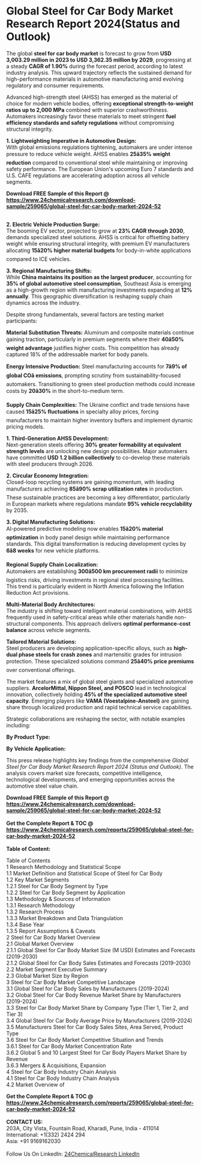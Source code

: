 <h1>Global Steel for Car Body Market Research Report 2024(Status and Outlook)</h1><p>The global <strong>steel for car body market</strong> is forecast to grow from <strong>USD 3,003.29 million in 2023 to USD 3,362.35 million by 2029</strong>, progressing at a steady <strong>CAGR of 1.90%</strong> during the forecast period, according to latest industry analysis. This upward trajectory reflects the sustained demand for high-performance materials in automotive manufacturing amid evolving regulatory and consumer requirements.</p><p>Advanced high-strength steel (AHSS) has emerged as the material of choice for modern vehicle bodies, offering <strong>exceptional strength-to-weight ratios up to 2,000 MPa</strong> combined with superior crashworthiness. Automakers increasingly favor these materials to meet stringent <strong>fuel efficiency standards and safety regulations</strong> without compromising structural integrity.</p><p><strong>1. Lightweighting Imperative in Automotive Design:</strong><br>
With global emissions regulations tightening, automakers are under intense pressure to reduce vehicle weight. AHSS enables <strong>25â35% weight reduction</strong> compared to conventional steel while maintaining or improving safety performance. The European Union's upcoming Euro 7 standards and U.S. CAFE regulations are accelerating adoption across all vehicle segments.</p><div><b>Download FREE Sample of this Report @ 
            <a href="https://www.24chemicalresearch.com/download-sample/259065/global-steel-for-car-body-market-2024-52">
            https://www.24chemicalresearch.com/download-sample/259065/global-steel-for-car-body-market-2024-52</a></b></div><br><p><strong>2. Electric Vehicle Production Surge:</strong><br>
The booming EV sector, projected to grow at <strong>23% CAGR through 2030</strong>, demands specialized steel solutions. AHSS is critical for offsetting battery weight while ensuring structural integrity, with premium EV manufacturers allocating <strong>15â20% higher material budgets</strong> for body-in-white applications compared to ICE vehicles.</p><p><strong>3. Regional Manufacturing Shifts:</strong><br>
While <strong>China maintains its position as the largest producer</strong>, accounting for <strong>35% of global automotive steel consumption</strong>, Southeast Asia is emerging as a high-growth region with manufacturing investments expanding at <strong>12% annually</strong>. This geographic diversification is reshaping supply chain dynamics across the industry.</p><p>Despite strong fundamentals, several factors are testing market participants:</p><p><strong>Material Substitution Threats:</strong> Aluminum and composite materials continue gaining traction, particularly in premium segments where their <strong>40â50% weight advantage</strong> justifies higher costs. This competition has already captured 18% of the addressable market for body panels.</p><p><strong>Energy Intensive Production:</strong> Steel manufacturing accounts for <strong>7â9% of global COâ emissions</strong>, prompting scrutiny from sustainability-focused automakers. Transitioning to green steel production methods could increase costs by <strong>20â30%</strong> in the short-to-medium term.</p><p><strong>Supply Chain Complexities:</strong> The Ukraine conflict and trade tensions have caused <strong>15â25% fluctuations</strong> in specialty alloy prices, forcing manufacturers to maintain higher inventory buffers and implement dynamic pricing models.</p><p><strong>1. Third-Generation AHSS Development:</strong><br>
Next-generation steels offering <strong>30% greater formability at equivalent strength levels</strong> are unlocking new design possibilities. Major automakers have committed <strong>USD 1.2 billion collectively</strong> to co-develop these materials with steel producers through 2026.</p><p><strong>2. Circular Economy Integration:</strong><br>
Closed-loop recycling systems are gaining momentum, with leading manufacturers achieving <strong>85â90% scrap utilization rates</strong> in production. These sustainable practices are becoming a key differentiator, particularly in European markets where regulations mandate <strong>95% vehicle recyclability</strong> by 2035.</p><p><strong>3. Digital Manufacturing Solutions:</strong><br>
AI-powered predictive modeling now enables <strong>15â20% material optimization</strong> in body panel design while maintaining performance standards. This digital transformation is reducing development cycles by <strong>6â8 weeks</strong> for new vehicle platforms.</p><p><strong>Regional Supply Chain Localization:</strong><br>
    Automakers are establishing <strong>300â500 km procurement radii</strong> to minimize logistics risks, driving investments in regional steel processing facilities. This trend is particularly evident in North America following the Inflation Reduction Act provisions.</p><p><strong>Multi-Material Body Architectures:</strong><br>
    The industry is shifting toward intelligent material combinations, with AHSS frequently used in safety-critical areas while other materials handle non-structural components. This approach delivers <strong>optimal performance-cost balance</strong> across vehicle segments.</p><p><strong>Tailored Material Solutions:</strong><br>
    Steel producers are developing application-specific alloys, such as <strong>high-dual phase steels for crash zones</strong> and martensitic grades for intrusion protection. These specialized solutions command <strong>25â40% price premiums</strong> over conventional offerings.</p><p>The market features a mix of global steel giants and specialized automotive suppliers. <strong>ArcelorMittal, Nippon Steel, and POSCO</strong> lead in technological innovation, collectively holding <strong>45% of the specialized automotive steel capacity</strong>. Emerging players like <strong>VAMA (Voestalpine-Ansteel)</strong> are gaining share through localized production and rapid technical service capabilities.</p><p>Strategic collaborations are reshaping the sector, with notable examples including:</p><p><strong>By Product Type:</strong></p><p><strong>By Vehicle Application:</strong></p><p>This press release highlights key findings from the comprehensive <em>Global Steel for Car Body Market Research Report 2024 (Status and Outlook)</em>. The analysis covers market size forecasts, competitive intelligence, technological developments, and emerging opportunities across the automotive steel value chain.</p><div><b>Download FREE Sample of this Report @ 
            <a href="https://www.24chemicalresearch.com/download-sample/259065/global-steel-for-car-body-market-2024-52">
            https://www.24chemicalresearch.com/download-sample/259065/global-steel-for-car-body-market-2024-52</a></b></div><br><div><b>Get the Complete Report & TOC @ 
            <a href="https://www.24chemicalresearch.com/reports/259065/global-steel-for-car-body-market-2024-52">
            https://www.24chemicalresearch.com/reports/259065/global-steel-for-car-body-market-2024-52</a></b></div><br>
            <b>Table of Content:</b><p>Table of Contents<br />
1 Research Methodology and Statistical Scope<br />
1.1 Market Definition and Statistical Scope of Steel for Car Body<br />
1.2 Key Market Segments<br />
1.2.1 Steel for Car Body Segment by Type<br />
1.2.2 Steel for Car Body Segment by Application<br />
1.3 Methodology & Sources of Information<br />
1.3.1 Research Methodology<br />
1.3.2 Research Process<br />
1.3.3 Market Breakdown and Data Triangulation<br />
1.3.4 Base Year<br />
1.3.5 Report Assumptions & Caveats<br />
2 Steel for Car Body Market Overview<br />
2.1 Global Market Overview<br />
2.1.1 Global Steel for Car Body Market Size (M USD) Estimates and Forecasts (2019-2030)<br />
2.1.2 Global Steel for Car Body Sales Estimates and Forecasts (2019-2030)<br />
2.2 Market Segment Executive Summary<br />
2.3 Global Market Size by Region<br />
3 Steel for Car Body Market Competitive Landscape<br />
3.1 Global Steel for Car Body Sales by Manufacturers (2019-2024)<br />
3.2 Global Steel for Car Body Revenue Market Share by Manufacturers (2019-2024)<br />
3.3 Steel for Car Body Market Share by Company Type (Tier 1, Tier 2, and Tier 3)<br />
3.4 Global Steel for Car Body Average Price by Manufacturers (2019-2024)<br />
3.5 Manufacturers Steel for Car Body Sales Sites, Area Served, Product Type<br />
3.6 Steel for Car Body Market Competitive Situation and Trends<br />
3.6.1 Steel for Car Body Market Concentration Rate<br />
3.6.2 Global 5 and 10 Largest Steel for Car Body Players Market Share by Revenue<br />
3.6.3 Mergers & Acquisitions, Expansion<br />
4 Steel for Car Body Industry Chain Analysis<br />
4.1 Steel for Car Body Industry Chain Analysis<br />
4.2 Market Overview of</p><div><b>Get the Complete Report & TOC @ 
            <a href="https://www.24chemicalresearch.com/reports/259065/global-steel-for-car-body-market-2024-52">
            https://www.24chemicalresearch.com/reports/259065/global-steel-for-car-body-market-2024-52</a></b></div><br><b>CONTACT US:</b><br>
            203A, City Vista, Fountain Road, Kharadi, Pune, India - 411014<br>
            International: +1(332) 2424 294<br>
            Asia: +91 9169162030 <br><br>
            Follow Us On LinkedIn: <a href="https://www.linkedin.com/company/24chemicalresearch/">24ChemicalResearch LinkedIn</a>